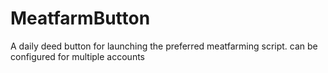 # MeatfarmButton
A daily deed button for launching the preferred meatfarming script. can be configured for multiple accounts
